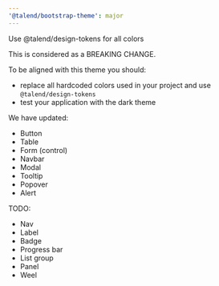 ```yaml
---
'@talend/bootstrap-theme': major
---
```


Use @talend/design-tokens for all colors

This is considered as a BREAKING CHANGE.

To be aligned with this theme you should:

* replace all hardcoded colors used in your project and use `@talend/design-tokens`
* test your application with the dark theme

We have updated:
* Button
* Table
* Form (control)
* Navbar
* Modal
* Tooltip
* Popover
* Alert

TODO:
* Nav
* Label
* Badge
* Progress bar
* List group
* Panel
* Weel


